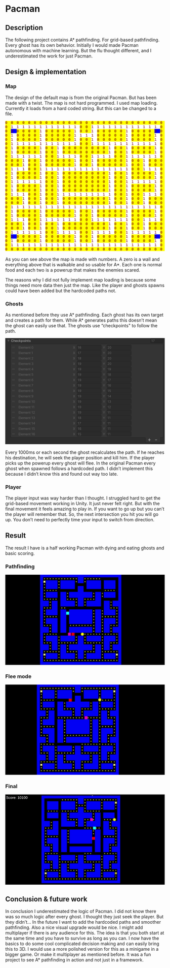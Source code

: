 # Pacman
## Description
The following project contains A* pathfinding. For grid-based pathfinding. Every ghost has its own behavior. Initially I would made Pacman autonomous with machine learning. But the flu thought different, and I underestimated the work for just Pacman.

## Design & implementation
### Map

The design of the default map is from the original Pacman. But has been made with a twist. The map is not hard programmed. I used map loading. Currently it loads from a hard coded string. But this can be changed to a file.

![world map](https://raw.githubusercontent.com/LEEVGS/Autonomous-pacman/main/Images/MapGeneration.png)

As you can see above the map is made with numbers. A zero is a wall and everything above that is walkable and so usable for A*. Each one is normal food and each two is a powerup that makes the enemies scared.

The reasons why I did not fully implement map loading is because some things need more data then just the map. Like the player and ghosts spawns could have been added but the hardcoded paths not.

### Ghosts

As mentioned before they use A* pathfinding. Each ghost has its own target and creates a path for them. While A* generates paths this doesn’t mean the ghost can easily use that. The ghosts use “checkpoints" to follow the path.

![checkpoints](https://raw.githubusercontent.com/LEEVGS/Autonomous-pacman/main/Images/CheckpointSystem.png)

Every 1000ms or each second the ghost recalculates the path. If he reaches his destination, he will seek the player position and kill him. If the player picks up the powerup every ghost will flee. In the original Pacman every ghost when spawned follows a hardcoded path. I didn’t implement this because I didn’t know this and found out way too late.

### Player
The player input was way harder than I thought. I struggled hard to get the grid-based movement working in Unity. It just never felt right. But with the final movement it feels amazing to play in.
If you want to go up but you can’t the player will remember that. So, the next intersection you hit you will go up. You don’t need to perfectly time your input to switch from direction.

## Result
The result I have is a half working Pacman with dying and eating ghosts and basic scoring.

### Pathfinding

![pathfinding](https://raw.githubusercontent.com/LEEVGS/Autonomous-pacman/main/Images/Pathfinding.gif)

### Flee mode

![pathfinding](https://raw.githubusercontent.com/LEEVGS/Autonomous-pacman/main/Images/Flee.gif)

### Final

![pathfinding](https://raw.githubusercontent.com/LEEVGS/Autonomous-pacman/main/Images/FinalGame.gif)

## Conclusion & future work
In conclusion I underestimated the logic of Pacman. I did not know there was so much logic after every ghost. I thought they just seek the player. But they didn’t… In the future I want to add the hardcoded paths and smoother pathfinding. Also a nice visual upgrade would be nice.
I might add multiplayer if there is any audience for this. The idea is that you both start at the same time and you have to survive as long as you can.
I now have the basics to do some cool complicated decision making and can easily bring this to 3D. I would use a more polished version for this as a minigame in a bigger game. Or make it multiplayer as mentioned before.
It was a fun project to see A* pathfinding in action and not just in a framework.
